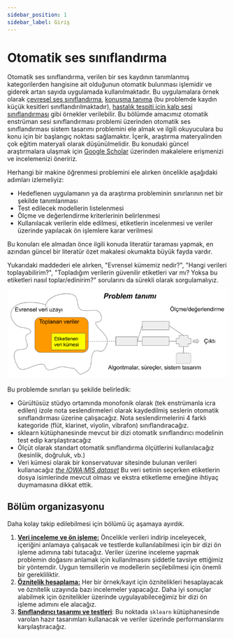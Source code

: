 ```yaml
---
sidebar_position: 1
sidebar_label: Giriş
---
```


# Otomatik ses sınıflandırma

Otomatik ses sınıflandırma, verilen bir ses kaydının  tanımlanmış kategorilerden hangisine ait olduğunun otomatik bulunması işlemidir ve giderek artan sayıda uygulamada kullanılmaktadır. Bu uygulamalara örnek olarak [çevresel ses sınıflandırma](https://paperswithcode.com/task/environmental-sound-classification), [konuşma tanıma](https://paperswithcode.com/task/speech-recognition) (bu problemde kaydın küçük kesitleri sınıflandırılmaktadır), [hastalık tespiti için kalp sesi sınıflandırması](https://paperswithcode.com/task/ecg-classification) gibi örnekler verilebilir. Bu bölümde amacımız otomatik enstrüman sesi sınıflandırması problemi üzerinden otomatik ses sınıflandırması sistem tasarımı problemini ele almak ve ilgili okuyuculara bu konu için bir başlangıç noktası sağlamaktır. İçerik, araştırma materyalinden çok eğitim materyali olarak düşünülmelidir. Bu konudaki güncel araştırmalara ulaşmak için [Google Scholar](https://scholar.google.com/scholar?as_ylo=2017&q=musical+instrument+classification&hl=en&as_sdt=0,5) üzerinden makalelere erişmenizi ve incelemenizi öneririz. 

Herhangi bir makine öğrenmesi problemini ele alırken öncelikle aşağıdaki adımları izlemeliyiz:

*   Hedeflenen uygulamanın ya da araştırma probleminin sınırlarının net bir şekilde tanımlanması
*   Test edilecek modellerin listelenmesi
*   Ölçme ve değerlendirme kriterlerinin belirlenmesi
*   Kullanılacak verilerin elde edilmesi, etiketlerin incelenmesi ve veriler üzerinde yapılacak ön işlemlere karar verilmesi

Bu konuları ele almadan önce ilgili konuda literatür taraması yapmak, en azından güncel bir literatür özet makalesi okumakta büyük fayda vardır.  

Yukarıdaki maddederi ele alırken, "Evrensel kümemiz nedir?", "Hangi verileri toplayabilirim?", "Topladığım verilerin güvenilir etiketleri var mı? Yoksa bu etiketleri nasıl toplar/edinirim?" sorularını da sürekli olarak sorgulamalıyız.

![Akis](/img/otomatik-enstruman-tanima/genel-akis.png)

Bu problemde sınırları şu şekilde belirledik:

*   Gürültüsüz stüdyo ortamında monofonik olarak (tek enstrümanla icra edilen) izole nota seslendirmeleri olarak kaydedilmiş seslerin otomatik sınıflandırması üzerine çalışacağız. Nota seslendirmelerini 4 farklı kategoride (flüt, klarinet, viyolin, vibrafon) sınıflandıracağız.
*   sklearn kütüphanesinde mevcut bir dizi otomatik sınıflandırıcı modelinin test edip karşılaştıracağız
*   Ölçüt olarak standart otomatik sınıflandırma ölçütlerini kullanılacağız (kesinlik, doğruluk, vb.)
*   Veri kümesi olarak bir konservatuvar sitesinde bulunan verileri kullanacağız [*the IOWA:MIS dataset*](http://theremin.music.uiowa.edu/MIS.html) Bu veri setinin seçerken etiketlerin dosya isimlerinde mevcut olması ve ekstra etiketleme emeğine ihtiyaç duymamasına dikkat ettik.

## Bölüm organizasyonu

Daha kolay takip edilebilmesi için bölümü üç aşamaya ayırdık. 

1.   [**Veri inceleme ve ön işleme:**](./veri-inceleme-on-isleme) Öncelikle verileri indirip inceleyecek, içeriğini anlamaya çalışacak ve testlerde kullanılabilmesi için bir dizi ön işleme adımına tabi tutacağız. Veriler üzerine inceleme yapmak problemin doğasını anlamak için kullanılmasını şiddetle tavsiye ettiğimiz bir yöntemdir. Uygun temsillerin ve modellerin seçilebilmesi için önemli bir gerekliliktir.
2.   [**Öznitelik hesaplama:**](./oznitelik-hesaplama) Her bir örnek/kayıt için öznitelikleri hesaplayacak ve öznitelik uzayında bazı incelemeler yapacağız. Daha iyi sonuçlar alabilmek için öznitelikler üzerinde uygulayabileceğimiz bir dizi ön işleme adımını ele alacağız.
3.   [**Sınıflandırıcı tasarımı ve testleri**](./siniflandirici-tasarimi): Bu noktada `sklearn` kütüphanesinde varolan hazır tasarımları kullanacak ve veriler üzerinde performanslarını karşılaştıracağız.
